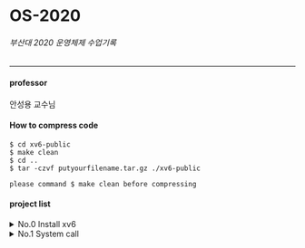 # OS-2020
###### 부산대 2020 운영체제 수업기록
----
#### professor
안성용 교수님

#### How to compress code
    
    $ cd xv6-public
    $ make clean
    $ cd ..
    $ tar -czvf putyourfilename.tar.gz ./xv6-public
    
    please command $ make clean before compressing



#### project list   
<details>
    <summary>No.0 Install xv6</summary>  
 : print student ID and name in the xv6 boot message
</details>
<details>
    <summary>No.1 System call</summary>  
 : 1. make system call that returns the value of a counter which is incremented every time any process calls the read() system       call.
    
 2. make user program for testing
   
</details>
